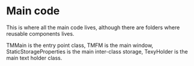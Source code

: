 # Main code

This is where all the main code lives, although there are folders where reusable components lives.

TMMain is the entry point class, TMFM is the main window, StaticStorageProperties is the main inter-class storage, TexyHolder is the main text holder class.